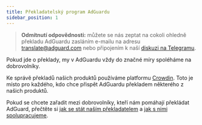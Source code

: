 ```yaml
---
title: Překladatelský program AdGuardu
sidebar_position: 1
---
```


> **Odmítnutí odpovědnosti:** můžete se nás zeptat na cokoli ohledně překladu AdGuardu zasláním e-mailu na adresu [translate@adguard.com](mailto:translate@adguard.com) nebo připojením k naší [diskuzi na Telegramu](https://t.me/joinchat/UVYTLcHbr8JmOGIy).

Pokud jde o překlady, my v AdGuardu vždy do značné míry spoléháme na dobrovolníky.

Ke správě překladů našich produktů používáme platformu [Crowdin](https://crowdin.com/). Toto je místo pro každého, kdo chce přispět AdGuardu překladem některého z našich produktů.

Pokud se chcete zařadit mezi dobrovolníky, kteří nám pomáhají překládat AdGuard, přečtěte si [jak se stát naším překladatelem](../become-translator) a [ jak s nimi spolupracujeme](../rewards).